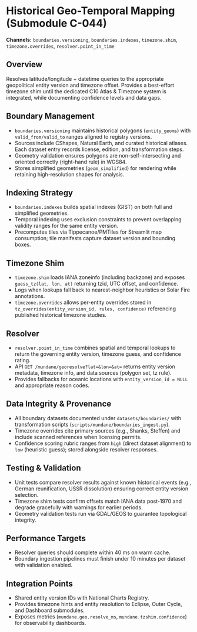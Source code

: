 # Historical Geo-Temporal Mapping (Submodule C-044)

**Channels:** `boundaries.versioning`, `boundaries.indexes`, `timezone.shim`,
`timezone.overrides`, `resolver.point_in_time`

## Overview

Resolves latitude/longitude + datetime queries to the appropriate geopolitical
entity version and timezone offset. Provides a best-effort timezone shim until
the dedicated C10 Atlas & Timezone system is integrated, while documenting
confidence levels and data gaps.

## Boundary Management

* `boundaries.versioning` maintains historical polygons (`entity_geoms`) with
  `valid_from/valid_to` ranges aligned to registry versions.
* Sources include CShapes, Natural Earth, and curated historical atlases. Each
  dataset entry records license, edition, and transformation steps.
* Geometry validation ensures polygons are non-self-intersecting and oriented
  correctly (right-hand rule) in WGS84.
* Stores simplified geometries (`geom_simplified`) for rendering while retaining
  high-resolution shapes for analysis.

## Indexing Strategy

* `boundaries.indexes` builds spatial indexes (GIST) on both full and simplified
  geometries.
* Temporal indexing uses exclusion constraints to prevent overlapping validity
  ranges for the same entity version.
* Precomputes tiles via Tippecanoe/PMTiles for Streamlit map consumption; tile
  manifests capture dataset version and bounding boxes.

## Timezone Shim

* `timezone.shim` loads IANA zoneinfo (including backzone) and exposes
  `guess_tz(lat, lon, at)` returning tzid, UTC offset, and confidence.
* Logs when lookups fall back to nearest-neighbor heuristics or Solar Fire
  annotations.
* `timezone.overrides` allows per-entity overrides stored in
  `tz_overrides(entity_version_id, rules, confidence)` referencing published
  historical timezone studies.

## Resolver

* `resolver.point_in_time` combines spatial and temporal lookups to return the
  governing entity version, timezone guess, and confidence rating.
* API `GET /mundane/georesolve?lat=&lon=&at=` returns entity version metadata,
  timezone info, and data sources (polygon set, tz rule).
* Provides fallbacks for oceanic locations with `entity_version_id = NULL` and
  appropriate reason codes.

## Data Integrity & Provenance

* All boundary datasets documented under `datasets/boundaries/` with transformation
  scripts (`scripts/mundane/boundaries_ingest.py`).
* Timezone overrides cite primary sources (e.g., Shanks, Steffen) and include
  scanned references when licensing permits.
* Confidence scoring rubric ranges from `high` (direct dataset alignment) to
  `low` (heuristic guess); stored alongside resolver responses.

## Testing & Validation

* Unit tests compare resolver results against known historical events (e.g.,
  German reunification, USSR dissolution) ensuring correct entity version selection.
* Timezone shim tests confirm offsets match IANA data post-1970 and degrade
  gracefully with warnings for earlier periods.
* Geometry validation tests run via GDAL/GEOS to guarantee topological integrity.

## Performance Targets

* Resolver queries should complete within 40 ms on warm cache.
* Boundary ingestion pipelines must finish under 10 minutes per dataset with
  validation enabled.

## Integration Points

* Shared entity version IDs with National Charts Registry.
* Provides timezone hints and entity resolution to Eclipse, Outer Cycle, and
  Dashboard submodules.
* Exposes metrics (`mundane.geo.resolve_ms`, `mundane.tzshim.confidence`) for
  observability dashboards.

